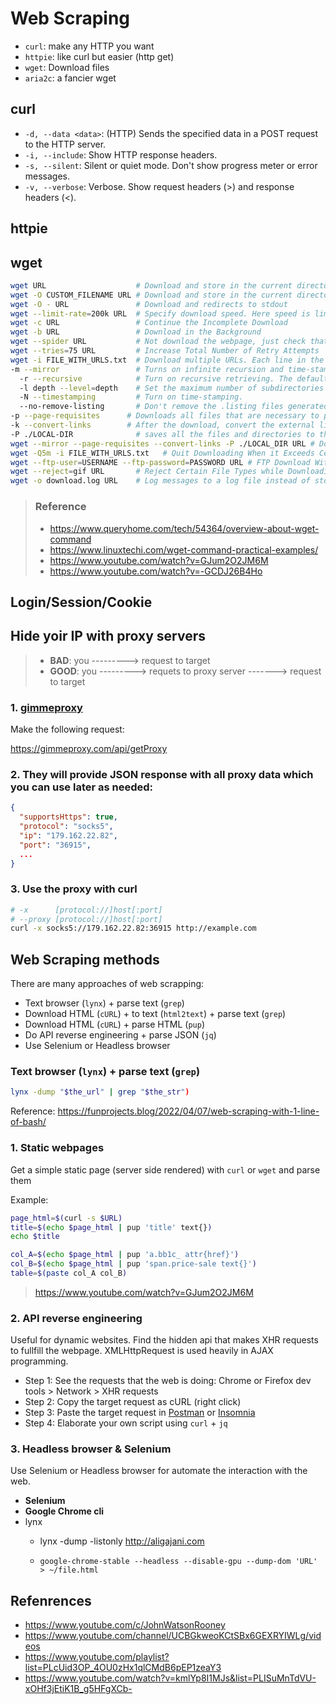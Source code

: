 # Web Scraping

- `curl`: make any HTTP you want
- `httpie`: like curl but easier (http get)
- `wget`: Download files
- `aria2c`: a fancier wget


## curl

- `-d, --data <data>`: (HTTP) Sends the specified data in a POST request to the HTTP server.
- `-i, --include`: Show HTTP response headers.
- `-s, --silent`: Silent or quiet mode. Don't show progress meter or error messages.
- `-v, --verbose`: Verbose. Show request headers (>) and response headers (<).

## httpie

## wget

```bash
wget URL                    # Download and store in the current directory.
wget -O CUSTOM_FILENAME URL # Download and store in the current directory with a different file name.
wget -O - URL               # Download and redirects to stdout
wget --limit-rate=200k URL  # Specify download speed. Here speed is limited to 200k.
wget -c URL                 # Continue the Incomplete Download
wget -b URL                 # Download in the Background
wget --spider URL           # Not download the webpage, just check that it is there.
wget --tries=75 URL         # Increase Total Number of Retry Attempts
wget -i FILE_WITH_URLS.txt  # Download multiple URLs. Each line in the txt document is a URL.
-m --mirror                 # Turns on infinite recursion and time-stamping, and keeps FTP directory listings.
  -r --recursive            # Turn on recursive retrieving. The default maximum depth is 5.
  -l depth --level=depth    # Set the maximum number of subdirectories that Wget will recurse into to depth. inf means infinite
  -N --timestamping         # Turn on time-stamping.
  --no-remove-listing       # Don't remove the .listing files generated by FTP retrievals.
-p --page-requisites      # Downloads all files that are necessary to properly display a given HTML page.
-k --convert-links        # After the download, convert the external links to make the work.
-P ./LOCAL-DIR              # saves all the files and directories to the specified directory.
wget --mirror --page-requisites --convert-links -P ./LOCAL_DIR URL # Download a Full Website
wget -Q5m -i FILE_WITH_URLS.txt   # Quit Downloading When it Exceeds Certain Size
wget --ftp-user=USERNAME --ftp-password=PASSWORD URL # FTP Download With wget
wget --reject=gif URL       # Reject Certain File Types while Downloading
wget -o download.log URL    # Log messages to a log file instead of stderr Using wget -o
```

> ### Reference
> - https://www.queryhome.com/tech/54364/overview-about-wget-command
> - https://www.linuxtechi.com/wget-command-practical-examples/
> - https://www.youtube.com/watch?v=GJum2O2JM6M
> - https://www.youtube.com/watch?v=-GCDJ26B4Ho



## Login/Session/Cookie









## Hide yoir IP with proxy servers

> - **BAD**: you ---------> request to target
> - **GOOD**: you ---------> requets to proxy server -------> request to target

### 1. [gimmeproxy](https://gimmeproxy.com)

Make the following request:

https://gimmeproxy.com/api/getProxy


### 2. They will provide JSON response with all proxy data which you can use later as needed:
```json
{
  "supportsHttps": true,
  "protocol": "socks5",
  "ip": "179.162.22.82",
  "port": "36915",
  ...
}
```

### 3. Use the proxy with curl
```bash
# -x      [protocol://]host[:port]
# --proxy [protocol://]host[:port]
curl -x socks5://179.162.22.82:36915 http://example.com
```


## Web Scraping methods

There are many approaches of web scrapping:

- Text browser (`lynx`) + parse text (`grep`)
- Download HTML (`cURL`) + to text (`html2text`) + parse text (`grep`)
- Download HTML (`cURL`) + parse HTML (`pup`)
- Do API reverse engineering + parse JSON (`jq`)
- Use Selenium or Headless browser



### Text browser (`lynx`) + parse text (`grep`)

```bash
lynx -dump "$the_url" | grep "$the_str")
```

Reference: https://funprojects.blog/2022/04/07/web-scraping-with-1-line-of-bash/


### 1. Static webpages

Get a simple static page (server side rendered) with `curl` or `wget` and parse them

Example:

```bash
page_html=$(curl -s $URL)
title=$(echo $page_html | pup 'title' text{})
echo $title

col_A=$(echo $page_html | pup 'a.bb1c_ attr{href}')
col_B=$(echo $page_html | pup 'span.price-sale text{}')
table=$(paste col_A col_B)
```

> https://www.youtube.com/watch?v=GJum2O2JM6M



### 2. API reverse engineering

Useful for dynamic websites. Find the hidden api that makes XHR requests to fullfill the webpage. XMLHttpRequest is used heavily in AJAX programming.

- Step 1: See the requests that the web is doing: Chrome or Firefox dev tools > Network > XHR requests
- Step 2: Copy the target request as cURL (right click)
- Step 3: Paste the target request in [Postman](https://www.postman.com) or [Insomnia](https://insomnia.rest)
- Step 4: Elaborate your own script using `curl` + `jq`


### 3. Headless browser & Selenium

Use Selenium or Headless browser for automate the interaction with the web.

- **Selenium**
- **Google Chrome cli**
- lynx
  - lynx -dump -listonly http://aligajani.com 

  - `google-chrome-stable --headless --disable-gpu --dump-dom 'URL' > ~/file.html`





## Refenrences

- https://www.youtube.com/c/JohnWatsonRooney
- https://www.youtube.com/channel/UCBGkweoKCtSBx6GEXRYIWLg/videos
- https://www.youtube.com/playlist?list=PLcUid3OP_4OU0zHx1qlCMdB6pEP1zeaY3
- https://www.youtube.com/watch?v=kmlYp8I1MJs&list=PLISuMnTdVU-xOHf3jEtiK1B_g5HFgXCb-
